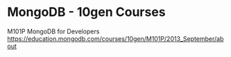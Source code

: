 MongoDB - 10gen Courses
=========

M101P MongoDB for Developers
https://education.mongodb.com/courses/10gen/M101P/2013_September/about